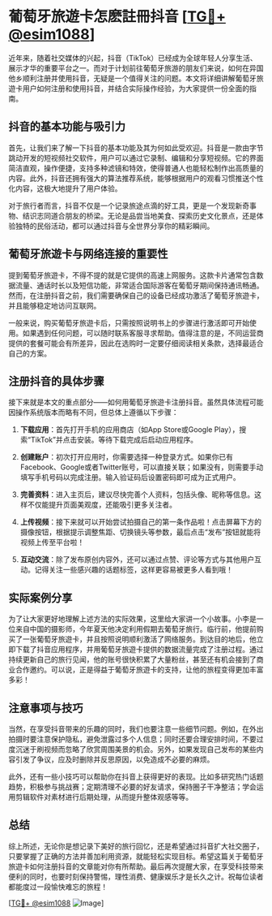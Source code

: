 # 葡萄牙旅遊卡怎麽註冊抖音 [[TG💪+ @esim1088](https://t.me/s/esim1088)]

近年来，随着社交媒体的兴起，抖音（TikTok）已经成为全球年轻人分享生活、展示才华的重要平台之一。而对于计划前往葡萄牙旅游的朋友们来说，如何在异国他乡顺利注册并使用抖音，无疑是一个值得关注的问题。本文将详细讲解葡萄牙旅遊卡用户如何注册和使用抖音，并结合实际操作经验，为大家提供一份全面的指南。

## 抖音的基本功能与吸引力

首先，让我们来了解一下抖音的基本功能及其为何如此受欢迎。抖音是一款由字节跳动开发的短视频社交软件，用户可以通过它录制、编辑和分享短视频。它的界面简洁直观，操作便捷，支持多种滤镜和特效，使得普通人也能轻松制作出高质量的内容。此外，抖音还拥有强大的算法推荐系统，能够根据用户的观看习惯推送个性化内容，这极大地提升了用户体验。

对于旅行者而言，抖音不仅是一个记录旅途点滴的好工具，更是一个发现新奇事物、结识志同道合朋友的桥梁。无论是品尝当地美食、探索历史文化景点，还是体验独特的民俗活动，都可以通过抖音与全世界分享你的精彩瞬间。

## 葡萄牙旅遊卡与网络连接的重要性

提到葡萄牙旅遊卡，不得不提的就是它提供的高速上网服务。这款卡片通常包含数据流量、通话时长以及短信功能，非常适合国际游客在葡萄牙期间保持通讯畅通。然而，在注册抖音之前，我们需要确保自己的设备已经成功激活了葡萄牙旅遊卡，并且能够稳定地访问互联网。

一般来说，购买葡萄牙旅遊卡后，只需按照说明书上的步骤进行激活即可开始使用。如果遇到任何问题，可以随时联系客服寻求帮助。值得注意的是，不同运营商提供的套餐可能会有所差异，因此在选购时一定要仔细阅读相关条款，选择最适合自己的方案。

## 注册抖音的具体步骤

接下来就是本文的重点部分——如何用葡萄牙旅遊卡注册抖音。虽然具体流程可能因操作系统版本而略有不同，但总体上遵循以下步骤：

1. **下载应用**：首先打开手机的应用商店（如App Store或Google Play），搜索“TikTok”并点击安装。等待下载完成后启动应用程序。
   
2. **创建账户**：初次打开应用时，你需要选择一种登录方式。如果你已有Facebook、Google或者Twitter账号，可以直接关联；如果没有，则需要手动填写手机号码以完成注册。输入验证码后设置密码即可成为正式用户。

3. **完善资料**：进入主页后，建议尽快完善个人资料，包括头像、昵称等信息。这样不仅能提升页面美观度，还能吸引更多关注者。
   
4. **上传视频**：接下来就可以开始尝试拍摄自己的第一条作品啦！点击屏幕下方的摄像按钮，根据提示调整焦距、切换镜头等参数，最后点击“发布”按钮就能将视频上传至平台啦！

5. **互动交流**：除了发布原创内容外，还可以通过点赞、评论等方式与其他用户互动。记得关注一些感兴趣的话题标签，这样更容易被更多人看到哦！

## 实际案例分享

为了让大家更好地理解上述方法的实际效果，这里给大家讲一个小故事。小李是一位来自中国的摄影师，今年夏天他决定利用假期去葡萄牙旅行。临行前，他提前购买了一张葡萄牙旅遊卡，并且按照说明顺利激活了网络服务。到达目的地后，他立即下载了抖音应用程序，并用葡萄牙旅遊卡提供的数据流量完成了注册过程。通过持续更新自己的旅行见闻，他的账号很快积累了大量粉丝，甚至还有机会接到了商业合作邀约。可以说，正是得益于葡萄牙旅遊卡的支持，让他的旅程变得更加丰富多彩！

## 注意事项与技巧

当然，在享受抖音带来的乐趣的同时，我们也要注意一些细节问题。例如，在外出拍摄时要注意保护隐私，避免泄露过多个人信息；同时还要合理安排时间，不要过度沉迷于刷视频而忽略了欣赏周围美景的机会。另外，如果发现自己发布的某些内容引发了争议，应及时删除并反思原因，以免造成不必要的麻烦。

此外，还有一些小技巧可以帮助你在抖音上获得更好的表现。比如多研究热门话题趋势，积极参与挑战赛；定期清理不必要的好友请求，保持圈子干净整洁；学会运用剪辑软件对素材进行后期处理，从而提升整体观感等等。

## 总结

综上所述，无论你是想记录下美好的旅行回忆，还是希望通过抖音扩大社交圈子，只要掌握了正确的方法并善加利用资源，就能轻松实现目标。希望这篇关于葡萄牙旅遊卡如何注册抖音的文章能对你有所帮助。最后再次提醒大家，在享受科技带来便利的同时，也要时刻保持警惕，理性消费、健康娱乐才是长久之计。祝每位读者都能度过一段愉快难忘的旅程！

[[TG💪+ @esim1088](https://t.me/s/esim1088) ![Image](https://i.postimg.cc/4NQfJmqS/Snipaste-2025-05-13-00-14-12.png)]